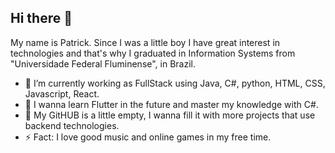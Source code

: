 ## Hi there 👋

My name is Patrick. Since I was a little boy I have great interest in technologies and that's why I graduated in Information Systems from "Universidade Federal Fluminense", in Brazil.

- 🔭 I’m currently working as FullStack using Java, C#, python, HTML, CSS, Javascript, React.
- 🌱 I wanna learn Flutter in the future and master my knowledge with C#.
- 🤔 My GitHUB is a little empty, I wanna fill it with more projects that use backend technologies.
- ⚡ Fact:  I love good music and online games in my free time.

<!--
**proclamus/proclamus** is a ✨ _special_ ✨ repository because its `README.md` (this file) appears on your GitHub profile.

Here are some ideas to get you started:

- 🔭 I’m currently working on ...
- 🌱 I’m currently learning ...
- 👯 I’m looking to collaborate on ...
- 🤔 I’m looking for help with ...
- 💬 Ask me about ...
- 📫 How to reach me: ...
- 😄 Pronouns: ...
- ⚡ Fun fact: ...
-->

